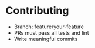 # Contributing

- Branch: feature/your-feature
- PRs must pass all tests and lint
- Write meaningful commits
